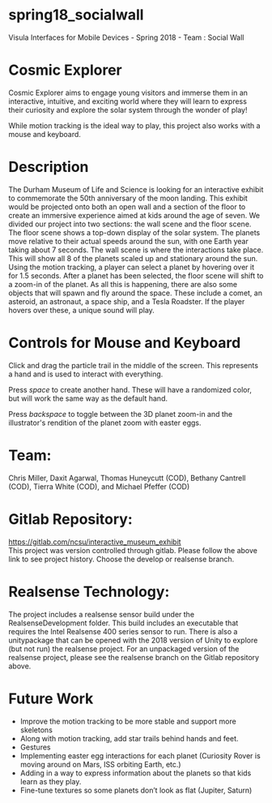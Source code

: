 # spring18_socialwall
Visula Interfaces for Mobile Devices - Spring 2018 - Team : Social Wall

# Cosmic Explorer
Cosmic Explorer aims to engage young visitors and immerse them in an interactive, intuitive, and exciting world where they will learn to express their curiosity and explore the solar system through the wonder of play!

While motion tracking is the ideal way to play, this project also works with a mouse and keyboard.

# Description

The Durham Museum of Life and Science is looking for an interactive exhibit to commemorate the 50th anniversary of the moon landing. This exhibit would be projected onto both an open wall and a section of the floor to create an immersive experience aimed at kids around the age of seven. We divided our project into two sections: the wall scene and the floor scene. The floor scene shows a top-down display of the solar system. The planets move relative to their actual speeds around the sun, with one Earth year taking about 7 seconds. 
The wall scene is where the interactions take place. This will show all 8 of the planets scaled up and stationary around the sun. Using the motion tracking, a player can select a planet by hovering over it for 1.5 seconds. After a planet has been selected, the floor scene will shift to a zoom-in of the planet. As all this is happening, there are also some objects that will spawn and fly around the space. These include a comet, an asteroid, an astronaut, a space ship, and a Tesla Roadster. If the player hovers over these, a unique sound will play.


# Controls for Mouse and Keyboard
Click and drag the particle trail in the middle of the screen. This represents a hand and is used to interact with everything. 

Press *space* to create another hand. These will have a randomized color, but will work the same way as the default hand.

Press *backspace* to toggle between the 3D planet zoom-in and the illustrator's rendition of the planet zoom with easter eggs.

# Team:
Chris Miller, Daxit Agarwal, Thomas Huneycutt (COD), Bethany Cantrell (COD), Tierra White (COD), and Michael Pfeffer (COD)

# Gitlab Repository: 
https://gitlab.com/ncsu/interactive_museum_exhibit  
This project was version controlled through gitlab. Please follow the above link to see project history. Choose the develop or realsense branch.

# Realsense Technology:
The project includes a realsense sensor build under the RealsenseDevelopment folder. This build includes an executable that requires the Intel Realsense 400 series sensor to run. There is also a unitypackage that can be opened with the 2018 version of Unity to explore (but not run) the realsense project. For an unpackaged version of the realsense project, please see the realsense branch on the Gitlab repository above.

# Future Work
* Improve the motion tracking to be more stable and support more skeletons
* Along with motion tracking, add star trails behind hands and feet.
* Gestures
* Implementing easter egg interactions for each planet (Curiosity Rover is moving around on Mars, ISS orbiting Earth, etc.)
* Adding in a way to express information about the planets so that kids learn as they play.
* Fine-tune textures so some planets don’t look as flat (Jupiter, Saturn)
